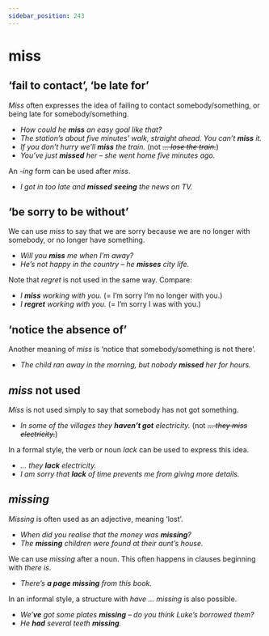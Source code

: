 ```yaml
---
sidebar_position: 243
---
```


# miss

## ‘fail to contact’, ‘be late for’

*Miss* often expresses the idea of failing to contact somebody/something, or being late for somebody/something.

- *How could he **miss** an easy goal like that?*
- *The station’s about five minutes’ walk, straight ahead. You can’t **miss** it.*
- *If you don’t hurry we’ll **miss** the train.* (not *~~… lose the train.~~*)
- *You’ve just **missed** her – she went home five minutes ago.*

An *\-ing* form can be used after *miss*.

- *I got in too late and **missed** **seeing** the news on TV.*

## ‘be sorry to be without’

We can use *miss* to say that we are sorry because we are no longer with somebody, or no longer have something.

- *Will you **miss** me when I’m away?*
- *He’s not happy in the country – he **misses** city life.*

Note that *regret* is not used in the same way. Compare:

- *I **miss** working with you.* (= I’m sorry I’m no longer with you.)
- *I **regret** working with you.* (= I’m sorry I was with you.)

## ‘notice the absence of’

Another meaning of *miss* is ‘notice that somebody/something is not there’.

- *The child ran away in the morning, but nobody **missed** her for hours.*

## *miss* not used

*Miss* is not used simply to say that somebody has not got something.

- *In some of the villages they **haven’t got** electricity.* (not *~~… they miss electricity.~~*)

In a formal style, the verb or noun *lack* can be used to express this idea.

- *… they **lack** electricity.*
- *I am sorry that **lack** of time prevents me from giving more details.*

## *missing*

*Missing* is often used as an adjective, meaning ‘lost’.

- *When did you realise that the money was **missing**?*
- *The **missing** children were found at their aunt’s house.*

We can use *missing* after a noun. This often happens in clauses beginning with *there is*.

- *There’s **a page missing** from this book.*

In an informal style, a structure with *have … missing* is also possible.

- *We’**ve** got some plates **missing** – do you think Luke’s borrowed them?*
- *He **had** several teeth **missing**.*
